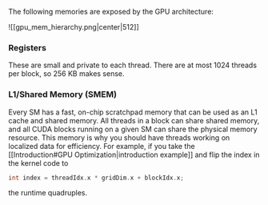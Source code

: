 The following memories are exposed by the GPU architecture:

![[gpu_mem_hierarchy.png|center|512]]

### Registers

These are small and private to each thread. There are at most 1024 threads per block, so 256 KB makes sense.

### L1/Shared Memory (SMEM)

Every SM has a fast, on-chip scratchpad memory that can be used as an L1 cache and shared memory. All threads in a block can share shared memory, and all CUDA blocks running on a given SM can share the physical memory resource. This memory is why you should have threads working on localized data for efficiency. For example, if you take the [[Introduction#GPU Optimization|introduction example]] and flip the index in the kernel code to

```cpp
int index = threadIdx.x * gridDim.x + blockIdx.x;
```

the runtime quadruples.

